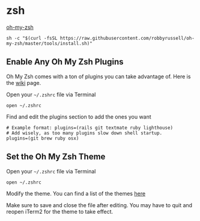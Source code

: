 # zsh

[oh-my-zsh](https://ohmyz.sh/)

  ```shell
  sh -c "$(curl -fsSL https://raw.githubusercontent.com/robbyrussell/oh-my-zsh/master/tools/install.sh)"
  ```

## Enable Any Oh My Zsh Plugins

Oh My Zsh comes with a ton of plugins you can take advantage of. Here is the [wiki](https://github.com/ohmyzsh/ohmyzsh/wiki/Plugins) page.

Open your ``` ~/.zshrc ``` file via Terminal

```shell
open ~/.zshrc
```

Find and edit the plugins section to add the ones you want

```shell
# Example format: plugins=(rails git textmate ruby lighthouse)
# Add wisely, as too many plugins slow down shell startup.
plugins=(git brew ruby osx)
```

## Set the Oh My Zsh Theme

Open your ``` ~/.zshrc ``` file via Terminal

```shell
open ~/.zshrc
```

Modify the theme. You can find a list of the themes [here](https://github.com/ohmyzsh/ohmyzsh/wiki/Themes.)

Make sure to save and close the file after editing. You may have to quit and reopen iTerm2 for the theme to take effect.
